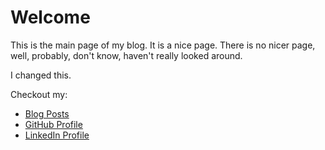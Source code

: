 # Welcome

This is the main page of my blog. It is a nice page. There is no nicer page, well, 
probably, don't know, haven't really looked around.

I changed this.

Checkout my:

- [Blog Posts](/blog/)
- [GitHub Profile](https://github.com/josemvidal)
- [LinkedIn Profile](https://www.linkedin.com/in/jmvidal/)
